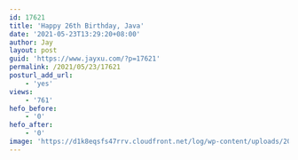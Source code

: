 ```yaml
---
id: 17621
title: 'Happy 26th Birthday, Java'
date: '2021-05-23T13:29:20+08:00'
author: Jay
layout: post
guid: 'https://www.jayxu.com/?p=17621'
permalink: /2021/05/23/17621
posturl_add_url:
    - 'yes'
views:
    - '761'
hefo_before:
    - '0'
hefo_after:
    - '0'
image: 'https://d1k8eqsfs47rrv.cloudfront.net/log/wp-content/uploads/2021/05/800.jpg'
---
```


<!-- wp:image {"id":17622,"sizeSlug":"large","linkDestination":"attachment"} -->
<figure class="wp-block-image size-large"><a href="https://www.jayxu.com/?attachment_id=17622"><img src="https://www.jayxu.com/log/wp-content/uploads/2021/05/800.jpg" alt="" class="wp-image-17622"/></a></figure>
<!-- /wp:image -->

<!-- wp:image {"id":17624,"sizeSlug":"large","linkDestination":"attachment"} -->
<figure class="wp-block-image size-large"><a href="https://www.jayxu.com/2021/05/23/17621/b00a88b95cd95cbaff94bf418c7b81d8_xl"><img src="https://www.jayxu.com/log/wp-content/uploads/2021/05/b00a88b95cd95cbaff94bf418c7b81d8_XL.jpg" alt="" class="wp-image-17624"/></a></figure>
<!-- /wp:image -->